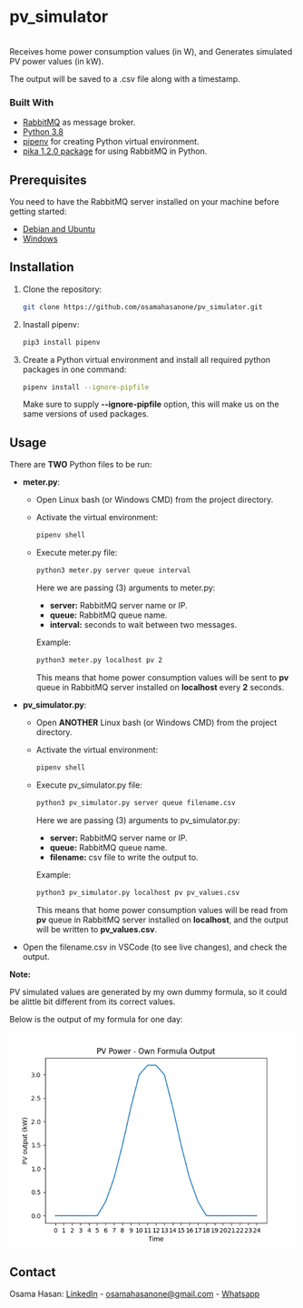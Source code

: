 # pv_simulator
<br />
Receives home power consumption values (in W), and Generates simulated PV power values (in kW).

The output will be saved to a .csv file along with a timestamp.

### Built With

* [RabbitMQ](https://www.rabbitmq.com/#getstarted) as message broker.
* [Python 3.8](https://www.python.org/downloads/release/python-380/)
* [pipenv](https://pypi.org/project/pipenv/) for creating Python virtual environment.
* [pika 1.2.0 package](https://pypi.org/project/pika/) for using RabbitMQ in Python.

## Prerequisites

You need to have the RabbitMQ server installed on your machine before getting started:

  * [Debian and Ubuntu](https://www.rabbitmq.com/install-debian.html)
  * [Windows](https://www.rabbitmq.com/install-windows.html)

## Installation

1. Clone the repository:

   ```sh
   git clone https://github.com/osamahasanone/pv_simulator.git
   ```
2. Inastall pipenv:

   ```sh
   pip3 install pipenv
   ```
   
3. Create a Python virtual environment and install all required python packages in one command:


   ```sh
   pipenv install --ignore-pipfile
   ```
  
    Make sure to supply **--ignore-pipfile** option, this will make us on the same versions of used packages.
  
## Usage

There are **TWO** Python files to be run:
* **meter.py**:
  - Open Linux bash (or Windows CMD) from the project directory.
  - Activate the virtual environment:
  
    ```sh
    pipenv shell
    ```
  - Execute meter.py file:
  
    ```sh
    python3 meter.py server queue interval
    ```
    
    Here we are passing (3) arguments to meter.py:
    - **server:** RabbitMQ server name or IP.
    - **queue:** RabbitMQ queue name.
    - **interval:** seconds to  wait between two messages.

    Example:
    
    ```sh
    python3 meter.py localhost pv 2
    ```    
    
    This means that home power consumption values will be sent to **pv** queue in RabbitMQ server installed on **localhost** every **2** seconds.
    
* **pv_simulator.py**:
  - Open **ANOTHER** Linux bash (or Windows CMD) from the project directory.
  - Activate the virtual environment:
  
    ```sh
    pipenv shell
    ```
  - Execute pv_simulator.py file:
  
    ```sh
    python3 pv_simulator.py server queue filename.csv
    ```
    
    Here we are passing (3) arguments to pv_simulator.py:
    - **server:** RabbitMQ server name or IP.
    - **queue:** RabbitMQ queue name.
    - **filename:** csv file to write the output to.

    Example:
    
    ```sh
    python3 pv_simulator.py localhost pv pv_values.csv
    ```   
    This means that home power consumption values will be read from **pv** queue in RabbitMQ server installed on **localhost**, and the output will be written to **pv_values.csv**.

* Open the filename.csv in VSCode (to see live changes), and check the output.

**Note:**

PV simulated values are generated by my own dummy formula, so it could be alittle bit different from its correct values.

Below is the output of my formula for one day:

![alt text](https://github.com/osamahasanone/pv_simulator/blob/main/output/pv_simulated_own_calculation.png?raw=true)

## Contact

Osama Hasan: [LinkedIn](https://www.linkedin.com/in/osamahasanone) - osamahasanone@gmail.com - [Whatsapp](https://wa.me/96176430029)





